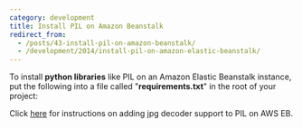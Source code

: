 ```yaml
---
category: development
title: Install PIL on Amazon Beanstalk
redirect_from:
  - /posts/43-install-pil-on-amazon-beanstalk/
  - /development/2014/install-pil-on-amazon-elastic-beanstalk/
---
```


To install **python libraries** like PIL on an Amazon Elastic Beanstalk instance, put the following into a file called "**requirements.txt**" in the root of your project:

<script src="https://gist.github.com/anonymous/10584591.js"></script>

Click [here](/development/2014/amazon-web-services-elastic-beanstalk-pil-jpg-support/) for instructions on adding jpg decoder support to PIL on AWS EB.
